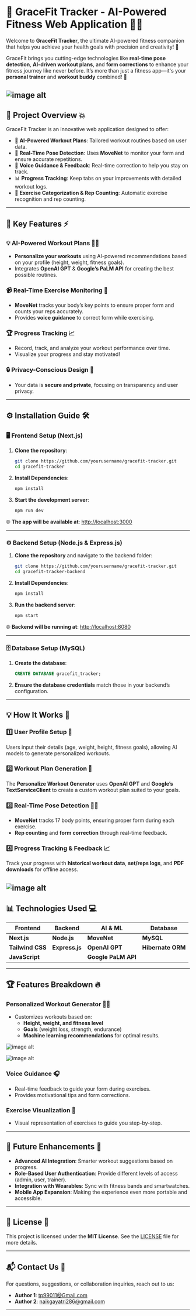 # 💪 **GraceFit Tracker** - AI-Powered Fitness Web Application 🏋️‍♀️

Welcome to **GraceFit Tracker**, the ultimate AI-powered fitness companion that helps you achieve your health goals with precision and creativity! 🏅

GraceFit brings you cutting-edge technologies like **real-time pose detection**, **AI-driven workout plans**, and **form corrections** to enhance your fitness journey like never before. It’s more than just a fitness app—it's your **personal trainer** and **workout buddy** combined! 🎯

![image alt](https://github.com/Tushar4140/The_GraceFit_Tracker/blob/main/home.png?raw=true)
---

## 🌟 **Project Overview** 💥

GraceFit Tracker is an innovative web application designed to offer:

- 🧠 **AI-Powered Workout Plans**: Tailored workout routines based on user data.
- 🔄 **Real-Time Pose Detection**: Uses **MoveNet** to monitor your form and ensure accurate repetitions.
- 🎤 **Voice Guidance & Feedback**: Real-time correction to help you stay on track.
- 📊 **Progress Tracking**: Keep tabs on your improvements with detailed workout logs.
- 📅 **Exercise Categorization & Rep Counting**: Automatic exercise recognition and rep counting.

---

## 🚀 **Key Features** ⚡

### 💡 **AI-Powered Workout Plans** 🏋️‍♂️
- **Personalize your workouts** using AI-powered recommendations based on your profile (height, weight, fitness goals).
- Integrates **OpenAI GPT** & **Google’s PaLM API** for creating the best possible routines.

### 📹 **Real-Time Exercise Monitoring** 👀
- **MoveNet** tracks your body’s key points to ensure proper form and counts your reps accurately.
- Provides **voice guidance** to correct form while exercising.

### 🏆 **Progress Tracking** 📈
- Record, track, and analyze your workout performance over time.
- Visualize your progress and stay motivated!

### 🔒 **Privacy-Conscious Design** 🔐
- Your data is **secure and private**, focusing on transparency and user privacy.

---

## ⚙️ **Installation Guide** 🛠️

### 🖥 **Frontend Setup (Next.js)**

1. **Clone the repository**:
    ```bash
    git clone https://github.com/yourusername/gracefit-tracker.git
    cd gracefit-tracker
    ```

2. **Install Dependencies**:
    ```bash
    npm install
    ```

3. **Start the development server**:
    ```bash
    npm run dev
    ```

🌐 **The app will be available at**: [http://localhost:3000](http://localhost:3000)

---

### ⚙️ **Backend Setup (Node.js & Express.js)**

1. **Clone the repository** and navigate to the backend folder:
    ```bash
    git clone https://github.com/yourusername/gracefit-tracker.git
    cd gracefit-tracker-backend
    ```

2. **Install Dependencies**:
    ```bash
    npm install
    ```

3. **Run the backend server**:
    ```bash
    npm start
    ```

🌐 **Backend will be running at**: [http://localhost:8080](http://localhost:8080)

---

### 🗄️ **Database Setup (MySQL)**

1. **Create the database**:
    ```sql
    CREATE DATABASE gracefit_tracker;
    ```

2. **Ensure the database credentials** match those in your backend’s configuration.

---

## 💡 **How It Works** 🧠

### 1️⃣ **User Profile Setup** 📝
Users input their details (age, weight, height, fitness goals), allowing AI models to generate personalized workouts.

### 2️⃣ **Workout Plan Generation** 📅
The **Personalize Workout Generator** uses **OpenAI GPT** and **Google’s TextServiceClient** to create a custom workout plan suited to your goals.

### 3️⃣ **Real-Time Pose Detection** 🏃‍♀️
- **MoveNet** tracks 17 body points, ensuring proper form during each exercise.
- **Rep counting** and **form correction** through real-time feedback.

### 4️⃣ **Progress Tracking & Feedback** 📈
Track your progress with **historical workout data**, **set/reps logs**, and **PDF downloads** for offline access.

![image alt](https://github.com/Tushar4140/The_GraceFit_Tracker/blob/main/working.jpg?raw=true)
---

## 📊 **Technologies Used** 💻

| **Frontend**      | **Backend**               | **AI & ML**       | **Database**       |
|-------------------|---------------------------|-------------------|--------------------|
| **Next.js**       | **Node.js**               | **MoveNet**       | **MySQL**          |
| **Tailwind CSS**  | **Express.js**            | **OpenAI GPT**    | **Hibernate ORM**  |
| **JavaScript**    |                           | **Google PaLM API** |                    |

---

## 🏆 **Features Breakdown** 🔥

### **Personalized Workout Generator** 🏋️‍♂️
- Customizes workouts based on:
  - **Height, weight, and fitness level**
  - **Goals** (weight loss, strength, endurance)
  - **Machine learning recommendations** for optimal results.

![image alt](https://github.com/Tushar4140/The_GraceFit_Tracker/blob/main/personalize_Home.jpg?raw=true)

![image alt](https://github.com/Tushar4140/The_GraceFit_Tracker/blob/main/Personalized%20Workout%20Generator.jpg?raw=true)


### **Voice Guidance** 🎧
- Real-time feedback to guide your form during exercises.
- Provides motivational tips and form corrections.

### **Exercise Visualization** 🎥
- Visual representation of exercises to guide you step-by-step.

---

## 🌱 **Future Enhancements** 🌟

- **Advanced AI Integration**: Smarter workout suggestions based on progress.
- **Role-Based User Authentication**: Provide different levels of access (admin, user, trainer).
- **Integration with Wearables**: Sync with fitness bands and smartwatches.
- **Mobile App Expansion**: Making the experience even more portable and accessible.

---

## 📜 **License** 📄

This project is licensed under the **MIT License**. See the [LICENSE](LICENSE) file for more details.

---

## 📬 **Contact Us** 📨

For questions, suggestions, or collaboration inquiries, reach out to us:

- **Author 1**: [tp99011@Gmail.com](mailto:your-email@example.com)
- **Author 2**: [naikgayatri286@gmail.com](mailto:your-email@example.com)
---

